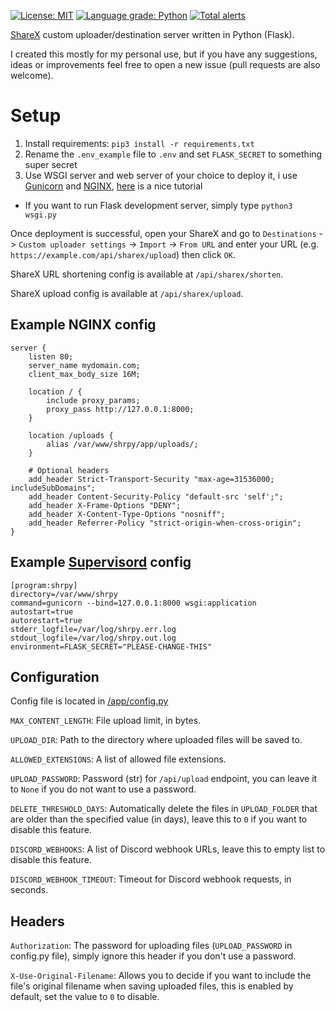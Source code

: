 [![License: MIT](https://img.shields.io/badge/License-MIT-blue.svg)](https://opensource.org/licenses/MIT)
[![Language grade: Python](https://img.shields.io/lgtm/grade/python/g/vremes/shrpy.svg?logo=lgtm&logoWidth=18)](https://lgtm.com/projects/g/vremes/shrpy/context:python)
[![Total alerts](https://img.shields.io/lgtm/alerts/g/vremes/shrpy.svg?logo=lgtm&logoWidth=18)](https://lgtm.com/projects/g/vremes/shrpy/alerts/)

[ShareX](https://getsharex.com/) custom uploader/destination server written in Python (Flask).

I created this mostly for my personal use, but if you have any suggestions, ideas or improvements feel free to open a new issue (pull requests are also welcome).

# Setup
1. Install requirements: `pip3 install -r requirements.txt`
2. Rename the `.env_example` file to `.env` and set `FLASK_SECRET` to something super secret
3. Use WSGI server and web server of your choice to deploy it, i use [Gunicorn](https://gunicorn.org/) and [NGINX](https://www.nginx.com/), [here](https://www.digitalocean.com/community/tutorials/how-to-serve-flask-applications-with-gunicorn-and-nginx-on-ubuntu-18-04) is a nice tutorial
* If you want to run Flask development server, simply type `python3 wsgi.py`

Once deployment is successful, open your ShareX and go to `Destinations` -> `Custom uploader settings` -> `Import` -> `From URL` and enter your URL (e.g. `https://example.com/api/sharex/upload`) then click `OK`.

ShareX URL shortening config is available at `/api/sharex/shorten`.

ShareX upload config is available at `/api/sharex/upload`.

## Example NGINX config
```nginx
server {
    listen 80;
    server_name mydomain.com;
    client_max_body_size 16M;

    location / {
        include proxy_params;
        proxy_pass http://127.0.0.1:8000;
    }

    location /uploads {
        alias /var/www/shrpy/app/uploads/;
    }
    
    # Optional headers
    add_header Strict-Transport-Security "max-age=31536000; includeSubDomains";
    add_header Content-Security-Policy "default-src 'self';";
    add_header X-Frame-Options "DENY";
    add_header X-Content-Type-Options "nosniff";
    add_header Referrer-Policy "strict-origin-when-cross-origin";
}
```
## Example [Supervisord](http://supervisord.org/) config
```config
[program:shrpy]
directory=/var/www/shrpy
command=gunicorn --bind=127.0.0.1:8000 wsgi:application
autostart=true
autorestart=true
stderr_logfile=/var/log/shrpy.err.log
stdout_logfile=/var/log/shrpy.out.log
environment=FLASK_SECRET="PLEASE-CHANGE-THIS"
```
## Configuration
Config file is located in [/app/config.py](/app/config.py)

`MAX_CONTENT_LENGTH`: File upload limit, in bytes.

`UPLOAD_DIR`: Path to the directory where uploaded files will be saved to.

`ALLOWED_EXTENSIONS`: A list of allowed file extensions.

`UPLOAD_PASSWORD`: Password (str) for `/api/upload` endpoint, you can leave it to `None` if you do not want to use a password.

`DELETE_THRESHOLD_DAYS`: Automatically delete the files in `UPLOAD_FOLDER` that are older than the specified value (in days), leave this to `0` if you want to disable this feature.

`DISCORD_WEBHOOKS`: A list of Discord webhook URLs, leave this to empty list to disable this feature.

`DISCORD_WEBHOOK_TIMEOUT`: Timeout for Discord webhook requests, in seconds.

## Headers

`Authorization`: The password for uploading files (`UPLOAD_PASSWORD` in config.py file), simply ignore this header if you don't use a password.

`X-Use-Original-Filename`: Allows you to decide if you want to include the file's original filename when saving uploaded files, this is enabled by default, set the value to `0` to disable.
